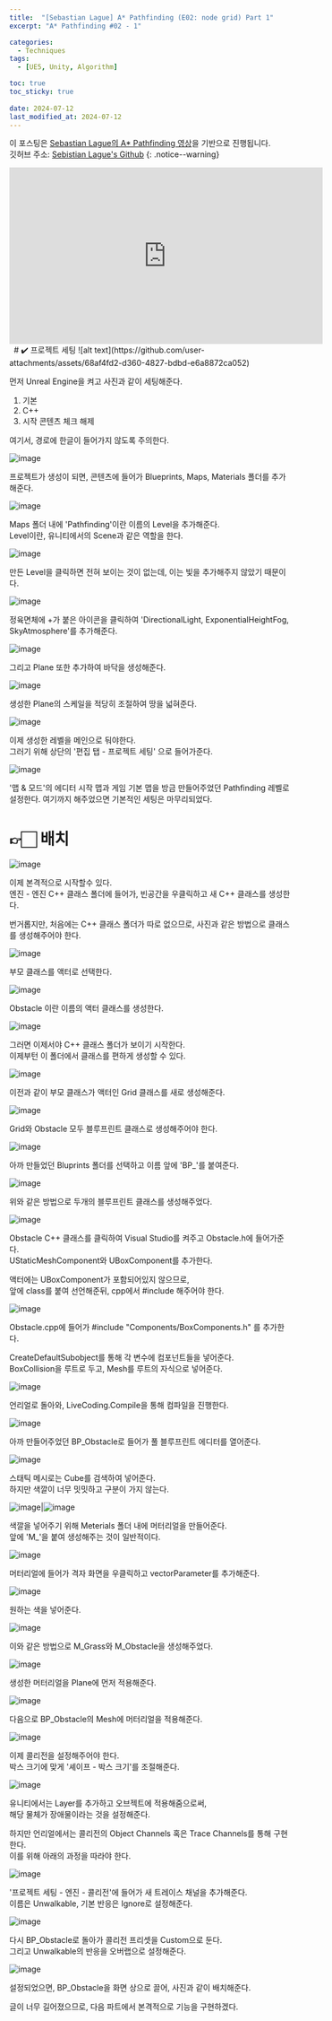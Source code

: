 ```yaml
---
title:  "[Sebastian Lague] A* Pathfinding (E02: node grid) Part 1"
excerpt: "A* Pathfinding #02 - 1"

categories:
  - Techniques
tags:
  - [UE5, Unity, Algorithm]

toc: true
toc_sticky: true
 
date: 2024-07-12
last_modified_at: 2024-07-12
---
```

이 포스팅은 [Sebastian Lague의 A* Pathfinding 영상](https://youtu.be/nhiFx28e7JY?si=81JsxqYwW6M3Jd1n)을 기반으로 진행됩니다.  
깃허브 주소: [Sebistian Lague's Github](https://github.com/SebLague/Pathfinding/blob/master/Episode%2002%20-%20grid/Assets/Grid.cs)
{: .notice--warning}

<iframe width="560" height="315" src="https://www.youtube.com/embed/nhiFx28e7JY?si=81JsxqYwW6M3Jd1n" title="YouTube video player" frameborder="0" allow="accelerometer; autoplay; clipboard-write; encrypted-media; gyroscope; picture-in-picture; web-share" referrerpolicy="strict-origin-when-cross-origin" allowfullscreen></iframe>
&nbsp;
# ✔️ 프로젝트 세팅
![alt text](https://github.com/user-attachments/assets/68af4fd2-d360-4827-bdbd-e6a8872ca052)

먼저 Unreal Engine을 켜고 사진과 같이 세팅해준다.
1. 기본
2. C++
3. 시작 콘텐츠 체크 해제

여기서, 경로에 한글이 들어가지 않도록 주의한다.

![image](https://github.com/user-attachments/assets/93b7c603-fd2b-4d37-8b8f-d162f64408f4)

프로젝트가 생성이 되면, 콘텐츠에 들어가 Blueprints, Maps, Materials 폴더를 추가해준다.

![image](https://github.com/user-attachments/assets/ecc33e87-b305-4444-bca8-48b22183b37c)

Maps 폴더 내에 'Pathfinding'이란 이름의 Level을 추가해준다.  
Level이란, 유니티에서의 Scene과 같은 역할을 한다.

![image](https://github.com/user-attachments/assets/a642216f-cefe-4ad7-b47b-6aaba4ef95a2)

만든 Level을 클릭하면 전혀 보이는 것이 없는데, 이는 빛을 추가해주지 않았기 때문이다.

![image](https://github.com/user-attachments/assets/2e77afad-cd52-4e35-992b-aabc5e630f7a)

정육면체에 +가 붙은 아이콘을 클릭하여 'DirectionalLight, ExponentialHeightFog, SkyAtmosphere'를 추가해준다.

![image](https://github.com/user-attachments/assets/5eec9b9f-690a-42e0-be89-84f85fa98913)

그리고 Plane 또한 추가하여 바닥을 생성해준다.

![image](https://github.com/user-attachments/assets/493e5ed7-e9f2-499b-99d2-d6d0fe8134f8)

생성한 Plane의 스케일을 적당히 조절하여 땅을 넓혀준다.

![image](https://github.com/user-attachments/assets/342f551b-9982-4804-a3ec-7396ed09452c)

이제 생성한 레벨을 메인으로 둬야한다.  
그러기 위해 상단의 '편집 탭 - 프로젝트 세팅' 으로 들어가준다.

![image](https://github.com/user-attachments/assets/f50f3c5f-e199-49de-ac16-e932498ed4e7)

'맵 & 모드'의 에디터 시작 맵과 게임 기본 맵을 방금 만들어주었던 Pathfinding 레벨로 설정한다.
여기까지 해주었으면 기본적인 세팅은 마무리되었다.

# 👉🏻 배치
![image](https://github.com/user-attachments/assets/96f84a66-69a4-4708-b7c0-a7220ce8874c)

이제 본격적으로 시작할수 있다.  
엔진 - 엔진 C++ 클래스 폴더에 들어가, 빈공간을 우클릭하고 새 C++ 클래스를 생성한다.

번거롭지만, 처음에는 C++ 클래스 폴더가 따로 없으므로, 사진과 같은 방법으로 클래스를 생성해주어야 한다.

![image](https://github.com/user-attachments/assets/874f4a24-d361-4b8c-85ba-ca22699e6452)

부모 클래스를 액터로 선택한다.

![image](https://github.com/user-attachments/assets/32878f2b-8fdd-4b99-b8d8-2fdd63a5190d)

Obstacle 이란 이름의 액터 클래스를 생성한다.

![image](https://github.com/user-attachments/assets/2fe345f1-1ce2-41d8-807c-35851dae7b5d)

그러면 이제서야 C++ 클래스 폴더가 보이기 시작한다.  
이제부턴 이 폴더에서 클래스를 편하게 생성할 수 있다.

![image](https://github.com/user-attachments/assets/dbca689e-4927-4d03-8e02-311333f1f5c7)

이전과 같이 부모 클래스가 액터인 Grid 클래스를 새로 생성해준다.

![image](https://github.com/user-attachments/assets/6b81fe9b-6d22-4dce-802e-fb38aee1ffc6)

Grid와 Obstacle 모두 블루프린트 클래스로 생성해주어야 한다.

![image](https://github.com/user-attachments/assets/79e0e4e1-69bb-4b8b-b11a-2f9fd444646b)

아까 만들었던 Bluprints 폴더를 선택하고 이름 앞에 'BP_'를 붙여준다.

![image](https://github.com/user-attachments/assets/05f86f9d-59e3-47a4-b369-e47628873e52)

위와 같은 방법으로 두개의 블루프린트 클래스를 생성해주었다.

![image](https://github.com/user-attachments/assets/e5432af3-eb9f-4344-8efe-59a59c6115e4)

Obstacle C++ 클래스를 클릭하여 Visual Studio를 켜주고 Obstacle.h에 들어가준다.  
UStaticMeshComponent와 UBoxComponent를 추가한다.

액터에는 UBoxComponent가 포함되어있지 않으므로,  
앞에 class를 붙여 선언해준뒤, cpp에서 #include 해주어야 한다. 

![image](https://github.com/user-attachments/assets/cf082678-b1be-4f72-a816-b5be05e53aec)

Obstacle.cpp에 들어가 #include "Components/BoxComponents.h" 를 추가한다.  

CreateDefaultSubobject를 통해 각 변수에 컴포넌트들을 넣어준다.  
BoxCollision을 루트로 두고, Mesh를 루트의 자식으로 넣어준다.

![image](https://github.com/user-attachments/assets/a1f9fec8-f21c-446b-bc48-bea11885f556)

언리얼로 돌아와, LiveCoding.Compile을 통해 컴파일을 진행한다.

![image](https://github.com/user-attachments/assets/51af5f7b-5490-4383-9473-da72896a7634)

아까 만들어주었던 BP_Obstacle로 들어가 풀 블루프린트 에디터를 열어준다.

![image](https://github.com/user-attachments/assets/dcd9b170-f3be-4776-9973-d0e3cc71d92b)

스태틱 메시로는 Cube를 검색하여 넣어준다.  
하지만 색깔이 너무 밋밋하고 구분이 가지 않는다.

![image](https://github.com/user-attachments/assets/65bacfd3-f250-4b22-ab65-a22e20ee7d43)|![image](https://github.com/user-attachments/assets/a0a6583b-0c95-404a-9f49-c7d14296ed82)

색깔을 넣어주기 위해 Meterials 폴더 내에 머터리얼을 만들어준다.  
앞에 'M_'을 붙여 생성해주는 것이 일반적이다.

![image](https://github.com/user-attachments/assets/c2a5d53c-1f9c-4f33-938f-befade2fc40a)

머터리얼에 들어가 격자 화면을 우클릭하고 vectorParameter를 추가해준다.

![image](https://github.com/user-attachments/assets/93328a6e-6b07-45fb-974d-df07493ed74c)

원하는 색을 넣어준다.

![image](https://github.com/user-attachments/assets/c16a2766-0d59-41e4-a74b-04d1df02a24a)

이와 같은 방법으로 M_Grass와 M_Obstacle을 생성해주었다.

![image](https://github.com/user-attachments/assets/76fdeb7b-08c0-4b80-a49b-08a8a27c44a1)

생성한 머터리얼을 Plane에 먼저 적용해준다.

![image](https://github.com/user-attachments/assets/ff071c70-7ab3-43fb-a9fa-42142eaadd2b)

다음으로 BP_Obstacle의 Mesh에 머터리얼을 적용해준다.

![image](https://github.com/user-attachments/assets/8c9a8145-f92b-4915-87f5-5e5bddf010a8)

이제 콜리전을 설정해주어야 한다.  
박스 크기에 맞게 '셰이프 - 박스 크기'를 조절해준다.

![image](https://github.com/user-attachments/assets/e0685d84-4759-4faa-842c-77bb44739f83)

유니티에서는 Layer를 추가하고 오브젝트에 적용해줌으로써,  
해당 물체가 장애물이라는 것을 설정해준다.

하지만 언리얼에서는 콜리전의 Object Channels 혹은 Trace Channels를 통해 구현한다.  
이를 위해 아래의 과정을 따라야 한다.

![image](https://github.com/user-attachments/assets/445ec8c7-435e-4d4f-905d-9530d4275b04)

'프로젝트 세팅 - 엔진 - 콜리전'에 들어가 새 트레이스 채널을 추가해준다.  
이름은 Unwalkable, 기본 반응은 Ignore로 설정해준다.

![image](https://github.com/user-attachments/assets/c1cfe5e6-e5bc-4df3-bb09-ea70b9202351)

다시 BP_Obstacle로 돌아가 콜리전 프리셋을 Custom으로 둔다.  
그리고 Unwalkable의 반응을 오버랩으로 설정해준다.

![image](https://github.com/user-attachments/assets/04322d6e-94b4-490e-abca-2e996d547e81)

설정되었으면, BP_Obstacle을 화면 상으로 끌어, 사진과 같이 배치해준다.

글이 너무 길어졌으므로, 다음 파트에서 본격적으로 기능을 구현하겠다.